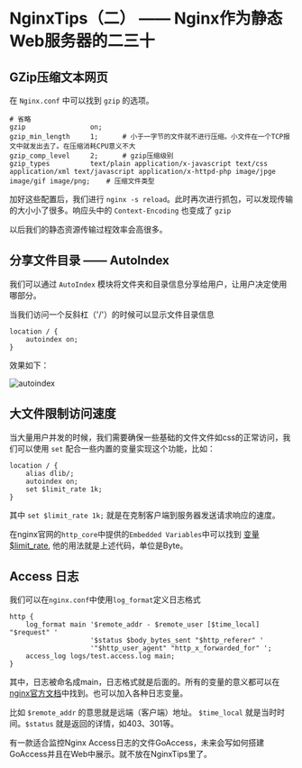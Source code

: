 # NginxTips（二） —— Nginx作为静态Web服务器的二三十


## GZip压缩文本网页

在 `Nginx.conf` 中可以找到 `gzip` 的选项。

```nginx
# 省略
gzip                on;
gzip_min_length     1;      # 小于一字节的文件就不进行压缩。小文件在一个TCP报文中就发出去了。在压缩消耗CPU意义不大
gzip_comp_level     2;      # gzip压缩级别
gzip_types          text/plain application/x-javascript text/css application/xml text/javascript application/x-httpd-php image/jpge image/gif image/png;    # 压缩文件类型
```

加好这些配置后，我们进行 `nginx -s reload`。此时再次进行抓包，可以发现传输的大小小了很多。响应头中的 `Context-Encoding` 也变成了 `gzip`

以后我们的静态资源传输过程效率会高很多。

## 分享文件目录 —— AutoIndex

我们可以通过 `AutoIndex` 模块将文件夹和目录信息分享给用户，让用户决定使用哪部分。

当我们访问一个反斜杠（'/'）的时候可以显示文件目录信息

```nginx
location / {
    autoindex on;
}
```

效果如下：

![autoindex](https://img.zephyrl.co/images/2020/02/03/autoindex.jpg)

## 大文件限制访问速度

当大量用户并发的时候，我们需要确保一些基础的文件文件如css的正常访问，我们可以使用 `set` 配合一些内置的变量实现这个功能，比如：

```nginx
location / {
    alias dlib/;
    autoindex on;
    set $limit_rate 1k;
}
```

其中 `set $limit_rate 1k;` 就是在克制客户端到服务器发送请求响应的速度。

在nginx官网的`http_core`中提供的`Embedded Variables`中可以找到 [变量$limit_rate](http://nginx.org/en/docs/http/ngx_http_core_module.html#variables), 他的用法就是上述代码，单位是Byte。

## Access 日志

我们可以在`nginx.conf`中使用`log_format`定义日志格式

```nginx
http {
    log_format main '$remote_addr - $remote_user [$time_local] "$request" '
                    '$status $body_bytes_sent "$http_referer" '
                    '"$http_user_agent" "http_x_forwarded_for" ';
    access_log logs/test.access.log main;
}
```

其中，日志被命名成main，日志格式就是后面的。所有的变量的意义都可以在[nginx官方文档](http://nginx.org/en/docs/http/)中找到。也可以加入各种日志变量。

比如 `$remote_addr` 的意思就是远端（客户端）地址。 `$time_local` 就是当时时间。`$status` 就是返回的详情，如403、301等。

有一款适合监控Nginx Access日志的文件GoAccess，未来会写如何搭建GoAccess并且在Web中展示。就不放在NginxTips里了。
